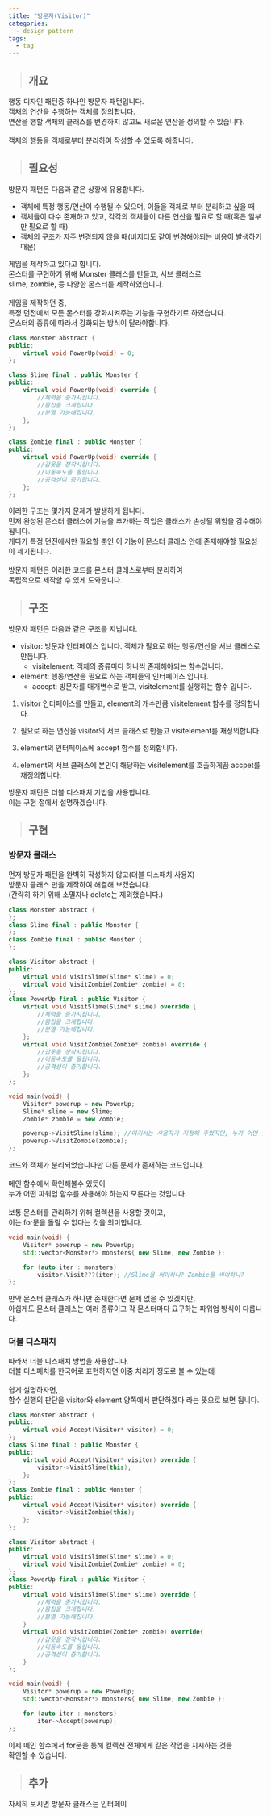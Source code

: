 ```yaml
---
title: "방문자(Visitor)"
categories:
  - design pattern
tags:
  - tag
---
```

> ## 개요

행동 디자인 패턴중 하나인 방문자 패턴입니다.<br>
객채의 연산을 수행하는 객체를 정의합니다.<br>
연산을 행할 객체의 클래스를 변경하지 않고도 새로운 연산을 정의할 수 있습니다.<br>
<br>
객체의 행동을 객체로부터 분리하여 작성할 수 있도록 해줍니다.
> ## 필요성

방문자 패턴은 다음과 같은 상황에 유용합니다.
- 객체에 특정 행동/연산이 수행될 수 있으며, 이들을 객체로 부터 분리하고 싶을 때
- 객체들이 다수 존재하고 있고, 각각의 객체들이 다른 연산을 필요로 할 때(혹은 일부만 필요로 할 때)
- 객체의 구조가 자주 변경되지 않을 때(비지터도 같이 변경해야되는 비용이 발생하기 때문)

게임을 제작하고 있다고 합니다.<br>
몬스터를 구현하기 위해 Monster 클래스를 만들고, 서브 클래스로<br>
slime, zombie, 등 다양한 몬스터를 제작하였습니다.<br>
<br>
게임을 제작하던 중,<br>
특정 던전에서 모든 몬스터를 강화시켜주는 기능을 구현하기로 하였습니다.<br>
몬스터의 종류에 따라서 강화되는 방식이 달라야합니다.
```cpp
class Monster abstract {
public:
	virtual void PowerUp(void) = 0;
};
```
```cpp
class Slime final : public Monster {
public:
	virtual void PowerUp(void) override {
		//체력을 증가시킵니다.
		//몸집을 크게합니다.
		//분열 가능해집니다.
	};
};
```
```cpp
class Zombie final : public Monster {
public:
	virtual void PowerUp(void) override {
		//갑옷을 장착시킵니다.
		//이동속도를 올립니다.
		//공격성이 증가합니다.
	};
};
```
이러한 구조는 몇가지 문제가 발생하게 됩니다.<br>
먼저 완성된 몬스터 클래스에 기능을 추가하는 작업은 클래스가 손상될 위험을 감수해야됩니다.<br>
게다가 특정 던전에서만 필요할 뿐인 이 기능이 몬스터 클래스 안에 존재해야할 필요성이 제기됩니다.<br>
<br>
방문자 패턴은 이러한 코드를 몬스터 클래스로부터 분리하여<br>
독립적으로 제작할 수 있게 도와줍니다.
> ## 구조

방문자 패턴은 다음과 같은 구조를 지닙니다.
- visitor: 방문자 인터페이스 입니다. 객체가 필요로 하는 행동/연산을 서브 클래스로 만듭니다.
  - visitelement: 객체의 종류마다 하나씩 존재해야되는 함수입니다.
- element: 행동/연산을 필요로 하는 객체들의 인터페이스 입니다.
  - accept: 방문자를 매개변수로 받고, visitelement를 실행하는 함수 입니다.

1. visitor 인터페이스를 만들고, element의 개수만큼 visitelement 함수를 정의합니다.
2. 필요로 하는 연산을 visitor의 서브 클래스로 만들고 visitelement를 재정의합니다.

1. element의 인터페이스에 accept 함수를 정의합니다. 
2. element의 서브 클래스에 본인이 해당하는 visitelement를 호출하게끔 accpet를 재정의합니다.

방문자 패턴은 더블 디스패치 기법을 사용합니다.<br>
이는 구현 절에서 설명하겠습니다.

> ## 구현

### 방문자 클래스
먼저 방문자 패턴을 완벽히 작성하지 않고(더블 디스패치 사용X)<br>
방문자 클래스 만을 제작하여 해결해 보겠습니다.<br>
(간략히 하기 위해 소멸자나 delete는 제외했습니다.)
```cpp
class Monster abstract {
};
class Slime final : public Monster {
};
class Zombie final : public Monster {
};
```
```cpp
class Visitor abstract {
public:
	virtual void VisitSlime(Slime* slime) = 0;
	virtual void VisitZombie(Zombie* zombie) = 0;
};
class PowerUp final : public Visitor {
	virtual void VisitSlime(Slime* slime) override {
		//체력을 증가시킵니다.
		//몸집을 크게합니다.
		//분열 가능해집니다.
	};
	virtual void VisitZombie(Zombie* zombie) override {
		//갑옷을 장착시킵니다.
		//이동속도를 올립니다.
		//공격성이 증가합니다.
	};
};
```
```cpp
void main(void) {
	Visitor* powerup = new PowerUp;
	Slime* slime = new Slime;
	Zombie* zombie = new Zombie;

	powerup->VisitSlime(slime); //여기서는 사용자가 지정해 주었지만, 누가 어떤 함수를 사용해야 하는지 모릅니다.
	powerup->VisitZombie(zombie);
};
```
코드와 객체가 분리되었습니다만 다른 문제가 존재하는 코드입니다.<br>
<br>
메인 함수에서 확인해볼수 있듯이<br>
누가 어떤 파워업 함수를 사용해야 하는지 모른다는 것입니다.<br>
<br>
보통 몬스터를 관리하기 위해 컬렉션을 사용할 것이고,<br>
이는 for문을 돌릴 수 없다는 것을 의미합니다.<br>
```cpp
void main(void) {
	Visitor* powerup = new PowerUp;
	std::vector<Monster*> monsters{ new Slime, new Zombie };

	for (auto iter : monsters)
		visitor.Visit???(iter); //Slime을 써야하나? Zombie를 써야하나?
};
```
만약 몬스터 클래스가 하나만 존재한다면 문제 없을 수 있겠지만,<br>
아쉽게도 몬스터 클래스는 여러 종류이고 각 몬스터마다 요구하는 파워업 방식이 다릅니다.
### 더블 디스패치
따라서 더블 디스패치 방법을 사용합니다.<br>
더블 디스패치를 한국어로 표현하자면 이중 처리기 정도로 볼 수 있는데<br>
<br>
쉽게 설명하자면,<br>
함수 실행의 판단을 visitor와 element 양쪽에서 판단하겠다 라는 뜻으로 보면 됩니다.
```cpp
class Monster abstract {
public:
	virtual void Accept(Visitor* visitor) = 0;
};
class Slime final : public Monster {
public:
	virtual void Accept(Visitor* visitor) override {
		visitor->VisitSlime(this);
	};
};
class Zombie final : public Monster {
public:
	virtual void Accept(Visitor* visitor) override {
		visitor->VisitZombie(this);
	};
};
```
```cpp
class Visitor abstract {
public:
	virtual void VisitSlime(Slime* slime) = 0;
	virtual void VisitZombie(Zombie* zombie) = 0;
};
class PowerUp final : public Visitor {
public:
	virtual void VisitSlime(Slime* slime) override {
		//체력을 증가시킵니다.
		//몸집을 크게합니다.
		//분열 가능해집니다.
	}
	virtual void VisitZombie(Zombie* zombie) override{
		//갑옷을 장착시킵니다.
		//이동속도를 올립니다.
		//공격성이 증가합니다.
	}
};
```
```cpp
void main(void) {
	Visitor* powerup = new PowerUp;
	std::vector<Monster*> monsters{ new Slime, new Zombie };

	for (auto iter : monsters)
		iter->Accept(powerup);
};
```
이제 메인 함수에서 for문을 통해 컬렉션 전체에게 같은 작업을 지시하는 것을<br>
확인할 수 있습니다.

> ## 추가

자세히 보시면 방문자 클래스는 인터페이
